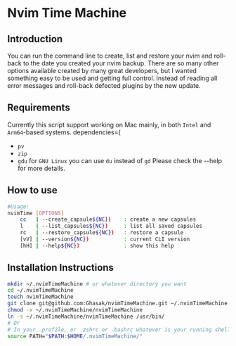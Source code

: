# Nvim Time Machine

## Introduction
You can run the command line to create, list and restore your nvim and roll-back to the date you created your nvim backup.
There are so many other options available created by many great developers, but
I wanted something easy to be used and getting full control. Instead of
reading all error messages and roll-back defected plugins by the new update.

## Requirements

Currently this script support working on Mac mainly, in both `Intel` and `Arm64`-based systems.
dependencies=(
- `pv`
- `zip`
- `gdu` for `GNU Linux` you can use `du` instead of `gd`
Please check the --help for more details.

## How to use
```bash
#Usage:
nvimTime [OPTIONS]
	cc   | --create_capsule${NC})    : create a new capsules
	l    | --list_capsules${NC})     : list all saved capsules
	rc   | --restore_capsule${NC})   : restore a capsule
	[vV] | --version${NC})           : current CLI version
	[hH] | --help${NC})              : show this help

```
## Installation Instructions
```bash
mkdir ~/.nvimTimeMachine # or whatever directory you want
cd ~/.nvimTimeMachine
touch nvimTimeMachine
git clone git@github.com:Ghasak/nvimTimeMachine.git ~/.nvimTimeMachine
chmod -x ~/.nvimTimeMachine/nvimTimeMachine
ln -s ~/.nvimTimeMachine/nvimTimeMachine /usr/bin/
# Or
# In your .profile, or .zshrc or .bashrc whatever is your running shell, put
source PATH="$PATH:$HOME/.nvimTimeMachine/"
```


